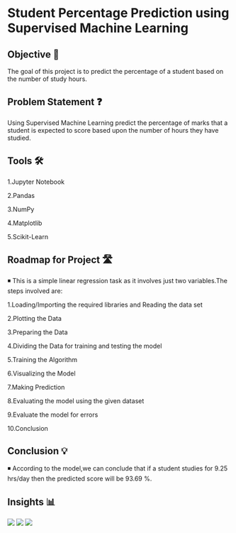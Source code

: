 # Student Percentage Prediction using Supervised Machine Learning
##  Objective 🎯 
The goal of this project is to predict the percentage of a student based on the number of study hours.

## Problem Statement ❓
Using Supervised Machine Learning predict the percentage of marks that a student is expected to score based upon the number of hours they  have studied. 

## Tools 🛠 
1.Jupyter Notebook

2.Pandas 

3.NumPy

4.Matplotlib

5.Scikit-Learn

## Roadmap for Project 🛣
◾ This is a simple linear regression task as it involves just two variables.The steps involved are:

1.Loading/Importing the required libraries and Reading the data set

2.Plotting the Data 

3.Preparing the Data 

4.Dividing the Data for training and testing the model

5.Training the Algorithm

6.Visualizing the Model

7.Making Prediction

8.Evaluating the model using the given dataset

9.Evaluate the model for errors

10.Conclusion

## Conclusion 💡
◾ According to the model,we can conclude that if a student studies for 9.25 hrs/day then the predicted score will be 93.69 %.



## Insights 📊
<img src="https://i.postimg.cc/FsX5zpgy/scatter-plot.png">

<img src="https://i.postimg.cc/zv0ns0qs/final-plot.png">

<img src="https://i.postimg.cc/6QtpZwrh/comparisionpng.png">
